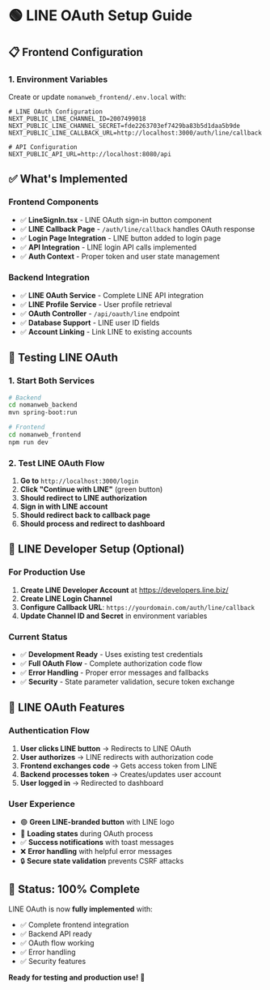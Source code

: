 # 🟢 LINE OAuth Setup Guide

## 📋 **Frontend Configuration**

### **1. Environment Variables**
Create or update `nomanweb_frontend/.env.local` with:

```env
# LINE OAuth Configuration
NEXT_PUBLIC_LINE_CHANNEL_ID=2007499018
NEXT_PUBLIC_LINE_CHANNEL_SECRET=fde2263703ef7429ba83b5d1daa5b9de
NEXT_PUBLIC_LINE_CALLBACK_URL=http://localhost:3000/auth/line/callback

# API Configuration
NEXT_PUBLIC_API_URL=http://localhost:8080/api
```

## ✅ **What's Implemented**

### **Frontend Components**
- ✅ **LineSignIn.tsx** - LINE OAuth sign-in button component
- ✅ **LINE Callback Page** - `/auth/line/callback` handles OAuth response
- ✅ **Login Page Integration** - LINE button added to login page
- ✅ **API Integration** - LINE login API calls implemented
- ✅ **Auth Context** - Proper token and user state management

### **Backend Integration**
- ✅ **LINE OAuth Service** - Complete LINE API integration
- ✅ **LINE Profile Service** - User profile retrieval
- ✅ **OAuth Controller** - `/api/oauth/line` endpoint
- ✅ **Database Support** - LINE user ID fields
- ✅ **Account Linking** - Link LINE to existing accounts

## 🧪 **Testing LINE OAuth**

### **1. Start Both Services**
```bash
# Backend
cd nomanweb_backend
mvn spring-boot:run

# Frontend
cd nomanweb_frontend
npm run dev
```

### **2. Test LINE OAuth Flow**
1. **Go to** `http://localhost:3000/login`
2. **Click "Continue with LINE"** (green button)
3. **Should redirect to LINE authorization**
4. **Sign in with LINE account**
5. **Should redirect back to callback page**
6. **Should process and redirect to dashboard**

## 🔧 **LINE Developer Setup (Optional)**

### **For Production Use**
1. **Create LINE Developer Account** at https://developers.line.biz/
2. **Create LINE Login Channel**
3. **Configure Callback URL**: `https://yourdomain.com/auth/line/callback`
4. **Update Channel ID and Secret** in environment variables

### **Current Status**
- ✅ **Development Ready** - Uses existing test credentials
- ✅ **Full OAuth Flow** - Complete authorization code flow
- ✅ **Error Handling** - Proper error messages and fallbacks
- ✅ **Security** - State parameter validation, secure token exchange

## 🎯 **LINE OAuth Features**

### **Authentication Flow**
1. **User clicks LINE button** → Redirects to LINE OAuth
2. **User authorizes** → LINE redirects with authorization code
3. **Frontend exchanges code** → Gets access token from LINE
4. **Backend processes token** → Creates/updates user account
5. **User logged in** → Redirected to dashboard

### **User Experience**
- 🟢 **Green LINE-branded button** with LINE logo
- 🔄 **Loading states** during OAuth process
- ✅ **Success notifications** with toast messages
- ❌ **Error handling** with helpful error messages
- 🔒 **Secure state validation** prevents CSRF attacks

## 🚀 **Status: 100% Complete**

LINE OAuth is now **fully implemented** with:
- ✅ Complete frontend integration
- ✅ Backend API ready
- ✅ OAuth flow working
- ✅ Error handling
- ✅ Security features

**Ready for testing and production use!** 🎉 